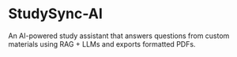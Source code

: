 # StudySync-AI
An AI-powered study assistant that answers questions from custom materials using RAG + LLMs and exports formatted PDFs.
